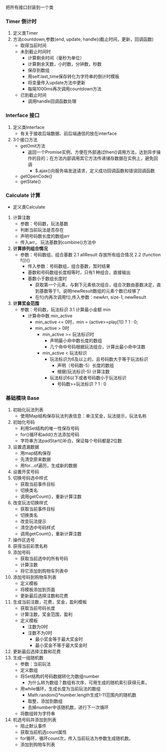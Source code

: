 把所有接口封装到一个类

### Timer 倒计时
1. 定义类Timer
2. 方法countdown,参数(end, update, handle)(截止时间，更新，回调函数)
	- 取得当前时间
	- 未到截止时间时
		- 计算剩余时间（毫秒为单位）
		- 计算剩余天数，小时数，分钟数，秒数
		- 保存到数组
		- 用self.last_time保存转化为字符串的倒计时模板
		- 将变量传入update方法中更新
		- 每隔1000ms再次调用countdown方法
	- 已到截止时间
		- 调用handle回调函数处理

### Interface 接口
1. 定义类Interface
	- 有关于接收后端数据、前后端通信的放在interface
2. 3个接口方法
	- getOmit方法
		- 返回一个Promise实例，方便在外部通过then()调用方法，达到异步操作的目的；在方法内部调用其它方法传递储存数据在实例上，避免回调
			- $.ajax()向服务端发送请求，定义成功回调函数和错误回调函数
	- getOpenCode()
	- getState()

### Calculate 计算
- 定义类Calculate
1. 计算注数
	- 参数：号码数，玩法基数
	- 判断当前玩法是否存在
	- 声明号码数长度的数组arr
	- 传入arr， 玩法基数到combine()方法中
2. **计算排列组合情况**
	- 参数：号码数组，组合基数
	2.1 allResult	存放所有组合情况
	2.2 (function f())()
		- 传入参数：号码数组，组合基数，暂时结果
		- 基数和号码数组长度相等时，只有1 种组合，直接输出
		- 基数小于数组长度时
			- 获取第一个元素，与剩下元素依次组合，组合次数由基数决定，直到基数等于1，说明newResult数组的元素个数已经够了
			- 在f()内再次调用f(),传入参数：newArr, size-1, newResult
3. **计算奖金范围**
	- 参数：号码数，玩法标识
	3.1 计算最小金额 min
		- 计算命中数 min_active
			- min_active <= 0时，min =  (active>=play[1]) ? 1 : 0;
			- min_active > 0时
				- min_active >= 玩法标识时
					- 声明最小命中数长度的数组
					- 几个命中号码根据玩法组合，计算出最小命中注数
				- min_active < 玩法标识
					- 玩法标识为6及以上的，且号码数大于等于玩法标识
						- 声明（号码数-5）长度的数组
						- 根据(玩法标识-5) 计算注数
					- 玩法标识6以下或者号码数小于玩法标识
						- 号码数>=玩法标识 ? 1 : 0

### 基础模块		Base
1. 初始化玩法列表
	- 使用Map结构保存玩法列表信息：单注奖金，玩法提示，玩法名称
2. 初始化号码
	- 利用Set结构的唯一性保存号码
	- for()循环和add()方法添加号码
	- 字符串方法padStart()补白，保证每个号码都是2位数
3. 设置遗漏数据
	- 用map结构保存
	- 先清空原来数据
	- 用for...of遍历，生成新的数据
4. 设置开奖号码
5. 切换号码选中样式
	- 获取当前事件目标
	- 切换类名
	- 调用getCount()，重新计算注数
6. 改变玩法切换样式
	- 获取当前事件目标
	- 切换类名
	- 改变玩法提示
	- 清空选中号码样式
	- 调用getCount()，重新计算注数
7. 操作区选号
8. 获得当前彩票名称
9. 添加号码
	- 获取当前选中的所有号码
	- 计算注数
	- 将它添加到购物车列表中
10. 添加号码到购物车列表
	- 定义模板
	- 将模板添加到页面
	- 更新最后选择注数和花费
11. 生成当前注数，花费，奖金，盈利模板
	- 获取当前号码长度
	- 计算注数，奖金范围，盈利
	- 定义模板
		- 注数为0时
		- 注数不为0时
			- 最小奖金等于最大奖金时
			- 最小奖金不等于最大奖金时
12. 更新最后选择注数和花费
13. 生成一组随机数
	- 参数：当前玩法
	- 定义数组
	- 将Set结构的号码数据转化为数组number
		- 为什么转为数组？数组有次序，可用生成的随机索引获得元素，
	- 用while循环，生成长度为当前玩法的数组 
		- Math.random()*number.length生成1-11范围内的随机数
		- 取整，添加到数组
		- 去掉number中该随机数，进行下一次循环
	- 将数组转为字符串
14. 机选号码并添加到列表
	- 阻止默认事件
	- 获取当前机选count属性
	- for循环，循环count次，传入当前玩法为参数生成随机数。
	- 添加到购物车列表
